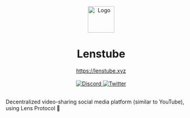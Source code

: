 <div align="center">
    <img src="https://cloudflare-ipfs.com/ipfs/QmYy5RxopdCoPBEAoeJou42jNM7uhUtoVQirmNJNVyWaCx" height="70" alt="Logo">
    <h1>Lenstube</h1>
    <a href="https://lenstube.xyz">https://lenstube.xyz</a>
</div>
<br>
<div align="center">
  <a href="https://lenstube.xyz/discord">
       <img src="https://img.shields.io/discord/980882088783913010.svg?label=&logo=discord&logoColor=ffffff&color=7389D8&labelColor=6A7EC2" alt="Discord">
    </a>
    <a href="https://twitter.com/lenstubexyz">
        <img src="https://img.shields.io/twitter/follow/lenstubexyz?label=lenstubexyz&style=flat&logo=twitter&color=1DA1F2" alt="Twitter">
    </a>
</div>
<br>

Decentralized video-sharing social media platform (similar to YouTube), using Lens Protocol  🌿
